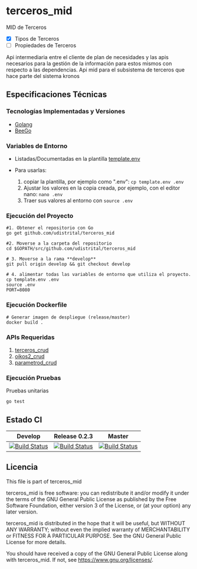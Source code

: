 # terceros_mid

MID de Terceros

- [x] Tipos de Terceros
- [ ] Propiedades de Terceros

Api intermediaria entre el cliente de plan de necesidades y las apis necesarios para la gestión de la información para estos mismos con respecto a las dependencias.
Api mid para el subsistema de terceros que hace parte del sistema kronos

## Especificaciones Técnicas

### Tecnologías Implementadas y Versiones

- [Golang](https://github.com/udistrital/introduccion_oas/blob/master/instalacion_de_herramientas/golang.md)
- [BeeGo](https://github.com/udistrital/introduccion_oas/blob/master/instalacion_de_herramientas/beego.md)

### Variables de Entorno

- Listadas/Documentadas en la plantilla [template.env](template.env)
- Para usarlas:

  1. copiar la plantilla, por ejemplo como ".env": `cp template.env .env`
  2. Ajustar los valores en la copia creada, por ejemplo, con el editor nano: `nano .env`
  3. Traer sus valores al entorno con `source .env`

### Ejecución del Proyecto

```shell
#1. Obtener el repositorio con Go
go get github.com/udistrital/terceros_mid

#2. Moverse a la carpeta del repositorio
cd $GOPATH/src/github.com/udistrital/terceros_mid

# 3. Moverse a la rama **develop**
git pull origin develop && git checkout develop

# 4. alimentar todas las variables de entorno que utiliza el proyecto.
cp template.env .env
source .env
PORT=8080
```

### Ejecución Dockerfile

```shell
# Generar imagen de despliegue (release/master)
docker build .
```

### APIs Requeridas

1. [terceros_crud](https://github.com/udistrital/terceros_crud)
2. [oikos2_crud](https://github.com/udistrital/oikos_api)
3. [parametrod_crud](https://github.com/udistrital/parametros_crud)

### Ejecución Pruebas

Pruebas unitarias

```shell
go test
```

## Estado CI

| Develop | Release 0.2.3 | Master |
| -- | -- | -- |
| [![Build Status](https://hubci.portaloas.udistrital.edu.co/api/badges/udistrital/terceros_mid/status.svg?ref=refs/heads/develop)](https://hubci.portaloas.udistrital.edu.co/udistrital/terceros_mid) | [![Build Status](https://hubci.portaloas.udistrital.edu.co/api/badges/udistrital/terceros_mid/status.svg?ref=refs/heads/release/0.2.3)](https://hubci.portaloas.udistrital.edu.co/udistrital/terceros_mid) | [![Build Status](https://hubci.portaloas.udistrital.edu.co/api/badges/udistrital/terceros_mid/status.svg?ref=refs/heads/master)](https://hubci.portaloas.udistrital.edu.co/udistrital/terceros_mid) |

## Licencia

This file is part of terceros_mid

terceros_mid is free software: you can redistribute it and/or modify it under the terms of the GNU General Public License as published by the Free Software Foundation, either version 3 of the License, or (at your option) any later version.

terceros_mid is distributed in the hope that it will be useful, but WITHOUT ANY WARRANTY; without even the implied warranty of MERCHANTABILITY or FITNESS FOR A PARTICULAR PURPOSE. See the GNU General Public License for more details.

You should have received a copy of the GNU General Public License along with terceros_mid. If not, see https://www.gnu.org/licenses/.
